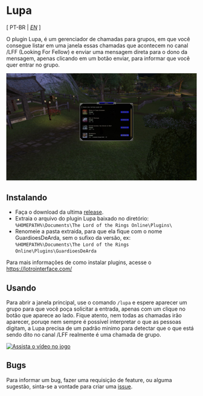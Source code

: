 # Lupa

[ PT-BR | *[EN](./README-EN.md)* ]

O plugin Lupa, é um gerenciador de chamadas para grupos, em que você consegue listar em uma janela essas chamadas que acontecem no canal /LFF (Looking For Fellow) e enviar uma mensagem direta para o dono da mensagem, apenas clicando em um botão enviar, para informar que você quer entrar no grupo.

![Screenshot](./ScreenShot.jpg?raw=true)

## Instalando
- Faça o download da ultima [release](https://github.com/joaoneto/GuardioesDeArda/releases).
- Extraia o arquivo do plugin Lupa baixado no diretório: `%HOMEPATH%\Documents\The Lord of the Rings Online\Plugins\`
- Renomeie a pasta extraida, para que ela fique com o nome GuardioesDeArda, sem o sufixo da versão, ex: `%HOMEPATH%\Documents\The Lord of the Rings Online\Plugins\GuardioesDeArda`

Para mais informações de como instalar plugins, acesse o https://lotrointerface.com/

## Usando
Para abrir a janela principal, use o comando `/lupa` e espere aparecer um grupo para que você poça solicitar a entrada, apenas com um clique no botão que aparece ao lado.
Fique atento, nem todas as chamadas irão aparecer, poruqe nem sempre é possível interpretar o que as pessoas digitam, a Lupa precisa de um padrão minimo para detectar que o que está sendo dito no canal /LFF realmente é uma chamada de grupo.

[![Assista o vídeo no jogo](https://img.youtube.com/vi/UAAfcLYrznQ/0.jpg)](https://www.youtube.com/watch?v=UAAfcLYrznQ)

## Bugs
Para informar um bug, fazer uma requisição de feature, ou alguma sugestão, sinta-se a vontade para criar uma [issue](https://github.com/joaoneto/GuardioesDeArda/issues).
